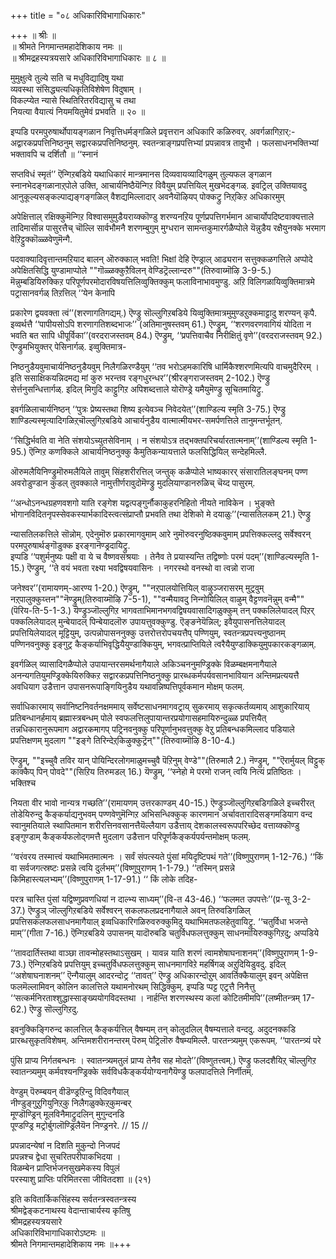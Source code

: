 +++
title = "०८ अधिकारिविभागाधिकारः"

+++
॥ श्रीः ॥  
॥ श्रीमते निगमान्तमहादेशिकाय नमः ॥  
॥ श्रीमद्रहस्यत्रयसारे अधिकारिविभागाधिकारः ॥ ८ ॥  

मुमुक्षुत्वे तुल्ये सति च मधुविद्यादिषु यथा  
व्यवस्था संसिद्ध्यत्यधिकृतिविशेषेण विदुषाम् ।  
विकल्प्येत न्यासे स्थितिरितरविद्यासु च तथा   
नियत्या वैयात्यं नियमयितुमेवं प्रभवति ॥ २० ॥

इप्पडि परमपुरुषार्थोपायङ्गळान निवृत्तिधर्मङ्गळिले प्रवृत्तरान अधिकारि कळिरुवर्. अवर्गळागिऱार्:- अद्वारकप्रपत्तिनिष्ठनुम् सद्वारकप्रपत्तिनिष्ठनुम्. स्वतन्त्राङ्गप्रपत्तिभ्यां प्रपन्नावत्र तावुभौ । फलसाधनभक्तिभ्यां भक्तावपि च दर्शितौ ॥ ‘‘स्नानं

सप्तविधं स्मृतं’’ ऎन्गिऱबडिये यथाधिकारं मान्त्रमानस दिव्यवायव्यादिगळुम् तुल्यफल ङ्गळान स्नानभेदङ्गळानाऱ्‌पोले उक्ति, आचार्यनिष्ठैयॆन्गिऱ विवैयुम् प्रपत्तियिल् मुखभेदङ्गळ्. इवट्रिल् उक्तियावदु आनुकूल्यसङ्कल्पाद्यङ्गङ्गळिल् वैशद्यमिल्लादार् अवनैयॊऴियप् पोक्कट्रु निऱ्‌किऱ अधिकारमुम्

अपेक्षित्ताल् रक्षिक्कुमॆन्गिऱ विश्वासमुमुडैयराय्क्कॊण्डु शरण्यनऱिय पूर्णप्रपत्तिगर्भमान आचार्योपदिष्टवाक्यत्ताले तादिमार्सॊन्न पासुरत्तैच् चॊल्लि सार्वभौमनै शरणम्बुगुम् मुग्धरान सामन्तकुमारर्गळैप्पोले यॆन्नुडैय रक्षैयुनक्के भरमाग वेऱिट्टुक्कॊळ्ळवेणुमॆन्गै.

पदवाक्यादिवृत्तान्तमऱियाद बालन् ऒरुक्काल् भवति! भिक्षां देहि ऎण्ड्राल् आढ्यरान सत्तुक्कळगत्तिले अप्पोदे अपेक्षितसिद्धि युण्डामाप्पोले ""गॊळ्ळक्कुऱैविलन् वेण्डिट्रॆल्लान्दरु""(तिरुवाय्मॊऴि 3-9-5.) मॆन्नुम्बडियिरुक्किऱ परिपूर्णपरमोदारविषयत्तिलिव्वुक्तिक्कुम् फलाविनाभावमुण्डु. अऱि विलिगळायिव्वुक्तिमात्रमे पट्रासानवर्गळ् तिऱत्तिल् ‘‘येन केनापि

प्रकारेण द्वयवक्ता त्वं’’(शरणागतिगद्यम्.) ऎण्ड्रु सॊल्लुगिऱबडिये यिव्वुक्तिमात्रमुमुण्डऱुक्कमाट्टादु शरण्यन् कृपै. इव्वर्थत्तै ‘‘पापीयसोऽपि शरणागतिशब्दभाजः’’ (अतिमानुषस्तवम् 61.) ऎण्ड्रुम्, ‘‘शरणवरणवागियं योदिता न भवति बत सापि धीपूर्विका’’(वरदराजस्तवम् 84.) ऎण्ड्रुम्, ‘‘प्रपत्तिवाचैव निरीक्षितुं वृणे’’(वरदराजस्तवम् 92.) ऎण्ड्रुमभियुक्तर् पेसिनार्गळ्. इव्वुक्तिमात्र-

निष्ठनुडैयवुमाचार्यनिष्ठनुडैयवुम् निलैगळिरण्डैयुम् ‘‘तव भरोऽहमकारिषि धार्मिकैश्शरणमित्यपि वाचमुदैरिरम् । इति ससाक्षिकयन्निदमद्य मां कुरु भरन्तव रङ्गधुरन्धर’’(श्रीरङ्गराजस्तवम् 2-102.) ऎण्ड्रु सेर्त्तनुसन्धित्तार्गळ्. इदिल् मिगुदि काट्टुगिऱ अपिशब्दत्ताले योरॊण्ड्रे यमैयुमॆण्ड्रु सूचितमायिट्रु.

इवर्गळिलाचार्यनिष्ठन् ‘‘पुत्रः प्रेष्यस्तथा शिष्य इत्येवञ्च निवेदयेत्’’(शाण्डिल्य स्मृति 3-75.) ऎण्ड्रु शाण्डिल्यस्मृत्यादिगळिऱ्‌चॊल्लुगिऱबडिये आचार्यनुडैय वात्मात्मीयभर-समर्पणत्तिले तानुमन्तर्भूतन्.

‘‘सिद्धिर्भवति वा नेति संशयोऽच्युतसेविनाम् । न संशयोऽत्र तद्भक्तपरिचर्यारतात्मनाम्’’(शाण्डिल्य स्मृति 1-95.) ऎन्गिऱ कणक्किले आचार्यनिष्ठनुक्कु कैमुतिकन्यायत्ताले फलसिद्धियिल् सन्देहमिल्लै.

ऒरुमलैयिनिण्ड्रुमॊरुमलैयिले तावुम् सिंहशरीरत्तिल् जन्तुक् कळैप्पोले भाष्यकारर् संसारातिलङ्घनम् पण्ण अवरोडुण्डान कुडल् तुवक्काले नामुत्तीर्णरावुदोमॆण्ड्रु मुदलियाण्डानरुळिच् चॆय्द पासुरम्.

‘‘अन्धोऽनन्धग्रहणवशगो याति रङ्गेश यद्वत्पङ्गुर्नौकाकुहरनिहितो नीयते नाविकेन । भुङ्क्ते भोगानविदितनृपस्सेवकस्यार्भकादिस्त्वत्संप्राप्तौ प्रभवति तथा देशिको मे दयाळुः’’(न्यासतिलकम् 21.) ऎण्ड्रु

न्यासतिलकत्तिले सॊन्नोम्. एदेनुमॊरु प्रकारमागवुमाम् आरे नुमॊरुवरनुष्ठिक्कवुमाम् प्रपत्तिक्कल्लदु सर्वेश्वरन् परमपुरुषार्थङ्गॊडुक्क इरङ्गानॆण्ड्रदायिट्रु.  
इप्पडि ‘‘पशुर्मनुष्यः पक्षी वा ये च वैष्णवसंश्रयाः । तेनैव ते प्रयास्यन्ति तद्विष्णोः परमं पदम्’’(शाण्डिल्यस्मृति 1-15.) ऎण्ड्रुम्, ‘‘ते वयं भवता रक्ष्या भवद्विषयवासिनः । नगरस्थो वनस्थो वा त्वन्नो राजा

जनेश्वर’’(रामायणम्-आरण्य 1-20.) ऎण्ड्रुम्, ""नऱ्‌पालयोत्तियिल् वाऴुञ्जरासरम् मुट्रवुम् नऱ्‌पालुक्कुय्त्तन""नॆण्ड्रुम्(तिरुवाय्मॊऴि 7-5-1), ""वन्मैयावदु निन्गोयिलिल् वाऴुम् वैट्टणवनॆन्नुम् वन्मै""(पॆरिय-ति-5-1-3.) यॆण्ड्रुञ्जॊल्लुगिऱ भागवताभिमानभगवद्विषयवासादिगळुक्कुम् तन् पक्कलिलेयादल् पिऱर् पक्कलिलेयादल् मुन्बेयादल् पिन्बेयादलॊरु उपायत्तुवक्कुण्डु. ऎङ्ङनेयॆन्निल्; इवैयुपासनत्तिलेयादल् प्रपत्तियिलेयादल् मूट्टियुम्, उत्पन्नोपासननुक्कु उत्तरोत्तरोपचयत्तैप् पण्णियुम्, स्वतन्त्रप्रपत्त्यनुष्ठानम् पण्णिनवनुक्कु इङ्गुट्र कैङ्कर्याभिवृद्धियैयुण्डाक्कियुम्, भगवत्प्राप्तियिले त्वरैयैयुण्डाक्कियुमुपकारकङ्गळाम्.

इवर्गळिल् व्यासादिगळैप्पोले उपायान्तरसमर्थनागैयाले अकिञ्चननुमण्ड्रिक्के विळम्बक्षमनागैयाले अनन्यगतियुमण्ड्रिक्केयिरुक्किऱ सद्वारकप्रपत्तिनिष्ठनुक्कु प्रारब्धकर्मपर्यवसानभावियान अन्तिमप्रत्ययत्तै अवधियाग उडैत्तान उपासनरूपाङ्गियिनुडैय यथावन्निष्पत्तिपूर्वकमान मोक्षम् फलम्.

सर्वाधिकारमाय् सर्वानिष्टनिवर्तनक्षममाय् सर्वेष्टसाधनमागवट्राय् सुकरमाय् सकृत्कर्तव्यमाय् आशुकारियाय् प्रतिबन्धानर्हमाय् ब्रह्मास्त्रबन्धम् पोले स्वफलत्तिलुपायान्तरप्रयोगासहमायिरुन्दुळ्ळ प्रपत्तियैत् तन्नधिकारानुरूपमाग अद्वारकमागप् पट्रिनवनुक्कु परिपूर्णानुभवत्तुक्कु वेऱु प्रतिबन्धकमिल्लाद पडियाले प्रपत्तिक्षणम् मुदलाग ""इङ्गे तिरिन्देऱ्‌किऴुक्कुट्रॆन्""(तिरुवाय्मॊऴि 8-10-4.)

ऎण्ड्रुम्, ""इच्चुवै तविर यान् पोयिन्दिरलोगमाळुमच्चुवै पॆऱिनुम् वेण्डे""(तिरुमालै 2.) नॆण्ड्रुम्, ""ऎरार्मुयल् विट्टुक् काक्कैप् पिन् पोवदे""(सिऱिय तिरुमडल् 16.) यॆण्ड्रुम्, ‘‘स्नेहो मे परमो राजन् त्वयि नित्यं प्रतिष्ठितः । भक्तिश्च

नियता वीर भावो नान्यत्र गच्छति’’(रामायणम् उत्तरकाण्डम् 40-15.) ऎण्ड्रुञ्जॊल्लुगिऱबडिगळिले इच्चरीरत् तोडेयिरुन्दु कैङ्कर्याद्यनुभवम् पण्णवेणुमॆन्गिऱ अभिसन्धिक्कुक् कारणमान अर्चावतारादिसङ्गमडियाग वन्द स्वानुमतियाले स्थापितमान शरीरत्तिनवसानत्तैयॆल्लैयाग उडैत्ताय् देशकालस्वरूपपरिच्छेद वत्ताय्क्कॊण्डु इङ्गुण्डाम् कैङ्कर्यफलोद्गमत्तै मुदलाग उडैत्तान परिपूर्णकैङ्कर्यपर्यन्तमोक्षम् फलम्.

‘‘वरंवरय तस्मात्त्वं यथाभिमतमात्मनः । सर्वं संपत्स्यते पुंसां मयिदृष्टिपथं गते’’(विष्णुपुराणम् 1-12-76.) ‘‘किं वा सर्वजगत्स्रष्टः प्रसन्ने त्वयि दुर्लभम्’’(विष्णुपुराणम् 1-1-79.) ‘‘तस्मिन् प्रसन्ने किमिहास्त्यलभ्यम्’’(विष्णुपुराणम् 1-17-91.) ‘‘ किं लोके तदिह-

परत्र चास्ति पुंसां यद्विष्णुप्रवणधियां न दाल्भ्य साध्यम्’’(वि-त 43-46.) ‘‘फलमत उपपत्तेः’’(प्र-सू 3-2-37.) ऎण्ड्रुञ् जॊल्लुगिऱबडिये सर्वेश्वरन् सकलफलप्रदनागैयाले अवन् तिरुवडिगळिल् प्रपत्तिसकलफलसाधनमागैयाल् इव्वधिकारिगळिरुवरुक्कुमिदु यथाभिमतफलहेतुवायिट्रु. ‘‘चतुर्विधा भजन्ते माम्’’(गीता 7-16.) ऎन्गिऱबडिये उपासनम् यादॊरुबडि चतुर्विधफलत्तुक्कुम् साधनमायिरुक्कुगिऱदु; अप्पडिये

‘‘तावदार्तिस्तथा वाञ्छा तावन्मोहस्तथाऽसुखम् । यावन्न याति शरणं त्वामशेषाघनाशनम्’’(विष्णुपुराणम् 1-9-73.) ऎन्गिऱबडिये प्रपत्तियुम् इच्चतुर्विधफलत्तुक्कुम् साधनमागविऱे महर्षिगळ् अऱुदियिडुवदु. इदिल् ‘‘अशेषाघनाशनम्’’ ऎन्गैयालुम् आदरन्दोट्र ‘‘तावत्’’ ऎण्ड्रु अधिकारन्दोऱुम् आवर्तिक्कैयालुम् इवन् अपेक्षित्त फलमॆल्लामिवन् कोलिन कालत्तिले यथामनोरथम् सिद्धिक्कुम्. इप्पडि प्पट्ट एट्रत्तै निनैत्तु ‘‘सत्कर्मनिरताश्शुद्धास्साङ्ख्ययोगविदस्तथा । नार्हन्ति शरणस्थस्य कलां कोटितमीमपि’’(लष्मीतन्त्रम् 17-62.) ऎण्ड्रु सॊल्लुगिऱदु.

इवनुक्किङ्गिरुन्द कालत्तिल् कैङ्कर्यत्तिल् वैषम्यम् तन् कोलुदलिल् वैषम्यत्ताले वन्ददु. अदुदनक्कडि प्रारब्धसुकृतविशेषम्. अन्तिमशरीरानन्तरम् पॆरुम् पेट्रिलॊरु वैषम्यमिल्लै. पारतन्त्र्यमुम् एकरूपम्. ‘‘पारतन्त्र्यं परे

पुंसि प्राप्य निर्गतबन्धनः । स्वातन्त्र्यमतुलं प्राप्य तेनैव सह मोदते’’(विष्णुतत्त्वम्.) ऎण्ड्रु फलदशैयिऱ्‌ चॊल्लुगिऱ स्वातन्त्र्यमुम् कर्मवश्यनण्ड्रिक्के सर्वविधकैङ्कर्ययोग्यनागैयॆण्ड्रु फलपादत्तिले निर्णीतम्.

वेण्डुम् पॆरुम्बयन् वीडॆण्ड्रऱिन्दु विदिवगैयाल्  
नीण्डुङ्गुऱुगियुनिऱ्‌कु निलैगळुक्केऱ्‌कुमन्बर्  
मूण्डॊण्ड्रिन् मूलविनैमाट्रुदलिन् मुगुन्दनडि  
पूण्डण्ड्रि मट्रोर्बुगलॊण्ड्रिलैयॆन निण्ड्रनरे. // 15 //  

प्रपन्नादन्येषां न दिशति मुकुन्दो निजपदं  
प्रपन्नश्च द्वेधा सुचरितपरीपाकभिदया ।  
विळम्बेन प्राप्तिर्भजनसुखमेकस्य विपुलं  
परस्याशु प्राप्तिः परिमितरसा जीवितदशा ॥ (२१)  

इति कवितार्किकसिंहस्य सर्वतन्त्रस्वतन्त्रस्य  
श्रीमद्वेङ्कटनाथस्य वेदान्ताचार्यस्य कृतिषु  
श्रीमद्रहस्यत्रयसारे  
अधिकारिविभागाधिकारोऽष्टमः ॥  
श्रीमते निगमान्तमहादेशिकाय नमः ॥+++
